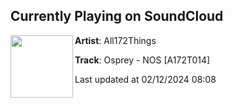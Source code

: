 ## Currently Playing on SoundCloud

[<img align="left" width="100" src="https://i1.sndcdn.com/artworks-QLLDryXThGHF746S-XEGreg-t500x500.jpg">](https://soundcloud.com/all172things/osprey-nos-a172t014)

**Artist**: All172Things 

**Track**: Osprey - NOS [A172T014]

Last updated at 02/12/2024 08:08
